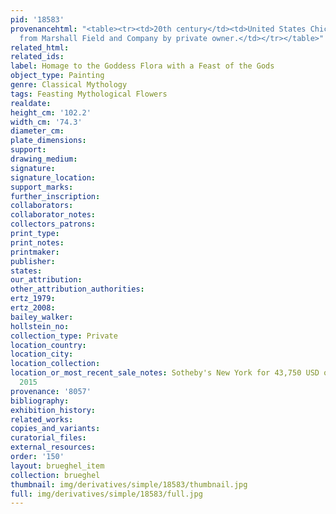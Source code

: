 ```yaml
---
pid: '18583'
provenancehtml: "<table><tr><td>20th century</td><td>United States Chicago IL</td><td>Purchased
  from Marshall Field and Company by private owner.</td></tr></table>"
related_html:
related_ids:
label: Homage to the Goddess Flora with a Feast of the Gods
object_type: Painting
genre: Classical Mythology
tags: Feasting Mythological Flowers
realdate:
height_cm: '102.2'
width_cm: '74.3'
diameter_cm:
plate_dimensions:
support:
drawing_medium:
signature:
signature_location:
support_marks:
further_inscription:
collaborators:
collaborator_notes:
collectors_patrons:
print_type:
print_notes:
printmaker:
publisher:
states:
our_attribution:
other_attribution_authorities:
ertz_1979:
ertz_2008:
bailey_walker:
hollstein_no:
collection_type: Private
location_country:
location_city:
location_collection:
location_or_most_recent_sale_notes: Sotheby's New York for 43,750 USD on June 4th,
  2015
provenance: '8057'
bibliography:
exhibition_history:
related_works:
copies_and_variants:
curatorial_files:
external_resources:
order: '150'
layout: brueghel_item
collection: brueghel
thumbnail: img/derivatives/simple/18583/thumbnail.jpg
full: img/derivatives/simple/18583/full.jpg
---
```

